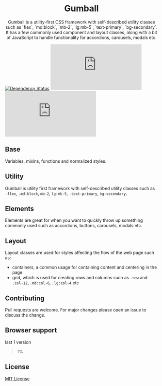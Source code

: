 <h1 align="center">Gumball</h1>

<p align="center">
  Gumball is a utility-first CSS framework with self-described utility classes such as `flex`, `md:block`, `mb-2`, `lg:mb-5`, `text-primary`, `bg-secondary`.
  It has a few commonly used component and layout classes, along with a bit of JavaScript to handle functionality for accordions, carousels, modals etc.
</p>

[![Dependency Status](https://david-dm.org/jl-welch/gumball/dev-status.svg)](https://david-dm.org/jl-welch/gumball?type=dev)
[![CSS gzip size](http://img.badgesize.io/jl-welch/gumball/master/dist/stylesheets/gumball.min.css?compression=gzip&label=CSS+gzip+size)](https://github.com/jl-welch/gumball/blob/master/dist/stylesheets/gumball.min.css)
[![JS gzip size](http://img.badgesize.io/jl-welch/gumball/master/dist/javascripts/gumball.min.js?compression=gzip&label=JS+gzip+size)](https://github.com/jl-welch/gumball/blob/master/dist/javascripts/gumball.min.js)

## Base

Variables, mixins, functions and normalized styles.

## Utility

Gumball is utility first framework with self-described utility classes such as `.flex`, `.md:block`, `mb-2`, `lg:mb-5`, `.text-primary`, `bg-secondary`.

## Elements

Elements are great for when you want to quickly throw up something commonly used such as accordions, buttons, carousels, modals etc.

## Layout

Layout classes are used for styles affecting the flow of the web page such as:

- containers, a common usage for containing content and centering in the page
- grid, which is used for creating rows and columns such as `.row` and `.col-12`, `.md:col-6`, `.lg:col-4` etc

## Contributing

Pull requests are welcome. For major changes please open an issue to discuss the change.

## Browser support

last 1 version
> 1%

## License

[MIT License](https://github.com/jl-welch/gumball/blob/master/LICENSE)
